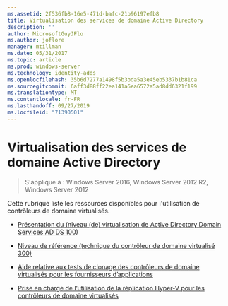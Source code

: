 ```yaml
---
ms.assetid: 2f536fb8-16e5-471d-bafc-21b96197efb8
title: Virtualisation des services de domaine Active Directory
description: ''
author: MicrosoftGuyJFlo
ms.author: joflore
manager: mtillman
ms.date: 05/31/2017
ms.topic: article
ms.prod: windows-server
ms.technology: identity-adds
ms.openlocfilehash: 35b6d7277a1498f5b3bda5a3e45eb5337b1b81ca
ms.sourcegitcommit: 6aff3d88ff22ea141a6ea6572a5ad8dd6321f199
ms.translationtype: MT
ms.contentlocale: fr-FR
ms.lasthandoff: 09/27/2019
ms.locfileid: "71390501"
---
```

# <a name="active-directory-domain-services-virtualization"></a>Virtualisation des services de domaine Active Directory

>S'applique à : Windows Server 2016, Windows Server 2012 R2, Windows Server 2012

Cette rubrique liste les ressources disponibles pour l'utilisation de contrôleurs de domaine virtualisés.  
  
-   [Présentation du &#40;niveau &#40;de&#41; virtualisation de Active Directory Domain Services AD DS 100&#41;](../../../ad-ds/Introduction-to-Active-Directory-Domain-Services-AD-DS-Virtualization-Level-100.md)  
  
-   [Niveau de référence &#40;technique du contrôleur de domaine virtualisé 300&#41;](../../../ad-ds/deploy/virtual-dc/Virtualized-Domain-Controller-Technical-Reference--Level-300-.md)  
  
-   [Aide relative aux tests de clonage des contrôleurs de domaine virtualisés pour les fournisseurs d’applications](../../../ad-ds/reference/virtual-dc/Virtualized-Domain-Controller-Cloning-Test-Guidance-for-Application-Vendors.md)  
  
-   [Prise en charge de l’utilisation de la réplication Hyper-V pour les contrôleurs de domaine virtualisés](../../../ad-ds/get-started/virtual-dc/Support-for-using-Hyper-V-Replica-for-virtualized-domain-controllers.md)  
  


